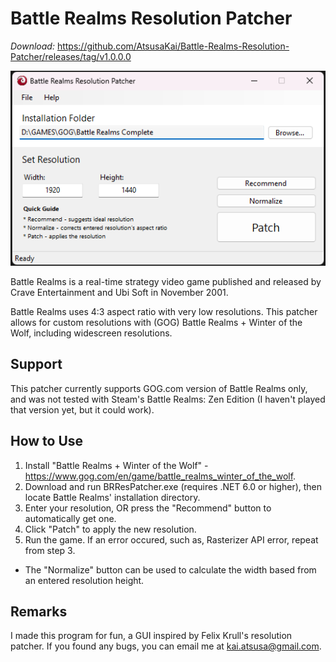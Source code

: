 # Battle Realms Resolution Patcher

*Download:* https://github.com/AtsusaKai/Battle-Realms-Resolution-Patcher/releases/tag/v1.0.0.0

![Screenshot](BRResPatcher.png)

Battle Realms is a real-time strategy video game published and released by Crave Entertainment and Ubi Soft in November 2001.

Battle Realms uses 4:3 aspect ratio with very low resolutions. This patcher allows for custom resolutions with (GOG) Battle Realms + Winter of the Wolf, including widescreen resolutions.

## Support
This patcher currently supports GOG.com version of Battle Realms only, and was not tested with Steam's Battle Realms: Zen Edition (I haven't played that version yet, but it could work).

## How to Use
1. Install "Battle Realms + Winter of the Wolf" - https://www.gog.com/en/game/battle_realms_winter_of_the_wolf.
2. Download and run BRResPatcher.exe (requires .NET 6.0 or higher), then locate Battle Realms' installation directory. 
3. Enter your resolution, OR press the "Recommend" button to automatically get one. 
4. Click "Patch" to apply the new resolution.
5. Run the game. If an error occured, such as, Rasterizer API error, repeat from step 3.

* The "Normalize" button can be used to calculate the width based from an entered resolution height.

## Remarks
I made this program for fun, a GUI inspired by Felix Krull's resolution patcher. If you found any bugs, you can email me at kai.atsusa@gmail.com.
